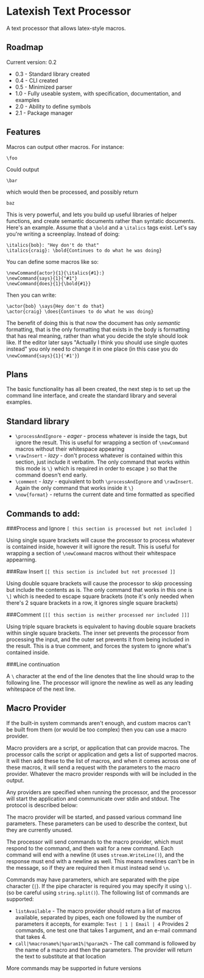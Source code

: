 Latexish Text Processor
=====

A text processor that allows latex-style macros.

Roadmap
---

Current version: 0.2

+ 0.3 - Standard library created
+ 0.4 - CLI created
+ 0.5 - Minimized parser
+ 1.0 - Fully useable system, with specification, documentation, and examples
+ 2.0 - Ability to define symbols
+ 2.1 - Package manager

Features
---

Macros can output other macros. For instance:

	\foo

Could output

	\bar

which would then be processed, and possibly return

	baz

This is very powerful, and lets you build up useful libraries of helper functions, and create semantic documents rather than syntatic documents. Here's an example. Assume that a `\bold` and a `\italics` tags exist. Let's say you're writing a screenplay. Instead of doing:

	\italics{bob}: "Hey don't do that"
	\italics{craig}: \bold{Continues to do what he was doing}

You can define some macros like so:

	\newCommand{actor}{1}{\italics{#1}:}
	\newCommand{says}{1}{"#1"}
	\newCommand{does}{1}{\bold{#1}}

Then you can write:

	\actor{bob} \says{Hey don't do that}
	\actor{craig} \does{Continues to do what he was doing}

The benefit of doing this is that now the document has only *semantic* formatting, that is the only formatting that exists in the body is formatting that has real meaning, rather than what you decide the style should look like. If the editor later says "Actually I think you should use single quotes instead" you only need to change it in one place (in this case you do `\newCommand{says}{1}{'#1'}`) 
	

Plans
----

The basic functionality has all been created, the next step is to set up the command line interface, and create the standard library and several examples.



Standard library
---

+ `\processAndIgnore` - *eager* - process whatever is inside the tags, but ignore the result. This is useful for wrapping a section of `\newCommand` macros without their whitespace appearing
+ `\rawInsert` - *lazy* - don't process whatever is contained within this section, just include it verbatim. The only command that works within this mode is `\}` which is required in order to escape `}` so that the command doesn't end early.
+ `\comment` - *lazy* - equivalent to both `\processAndIgnore` and `\rawInsert`. Again the only command that works inside it `\}`
+ `\now{format}` - returns the current date and time formatted as specified

Commands to add:
---

###Process and Ignore
`[ this section is processed but not included ]`

Using single square brackets will cause the processor to process whatever is contained inside, however it will ignore the result. This is useful for wrapping a section of `\newCommand` macros without their whitespace appearning.

###Raw Insert
`[[ this section is included but not processed ]]`

Using double square brackets will cause the processor to skip processing but include the contents as is. The only command that works in this one is `\]` which is needed to escape square brackets (note it's only needed when there's 2 square brackets in a row, it ignores single square brackets)


###Comment
`[[[ this section is neither processed nor included ]]]`

Using triple square brackets is equivalent to having double square brackets within single square brackets. The inner set prevents the processor from processing the input, and the outer set prevents it from being included in the result. This is a true comment, and forces the system to ignore what's contained inside. 


###Line continuation

A `\` character at the end of the line denotes that the line should wrap to the following line. The processor will ignore the newline as well as any leading whitespace of the next line.

Macro Provider
---

If the built-in system commands aren't enough, and custom macros can't be built from them (or would be too complex) then you can use a macro provider.

Macro providers are a script, or application that can provide macros. The processor calls the script or application and gets a list of supported macros. It will then add these to the list of macros, and when it comes across one of these macros, it will send a request with the parameters to the macro provider. Whatever the macro provider responds with will be included in the output.

Any providers are specified when running the processor, and the processor will start the application and communicate over stdin and stdout. The protocol is described below:

The macro provider will be started, and passed various command line parameters. These parameters can be used to describe the context, but they are currently unused.

The processor will send commands to the macro provider, which must respond to the command, and then wait for a new command. Each command will end with a newline (it uses `stream.WriteLine()`), and the response must end with a newline as well. This means newlines can't be in the message, so if they are required then it must instead send `\n`.

Commands may have parameters, which are separated with the pipe character (`|`). If the pipe character is required you may specify it using `\|`. (so be careful using `string.split()`). The following list of commands are supported:

+ `listAvailable` - The macro provider should return a list of macros available, separated by pipes, each one followed by the number of parameters it accepts, for example:
	`Test | 1 | Email | 4`
Provides 2 commands, one test one that takes 1 argument, and an e-mail command that takes 4.
+ `call|%macroname%|%param1%|%param2%` - The call command is followed by the name of a macro and then the parameters. The provider will return the text to substitute at that location  

More commands may be supported in future versions
